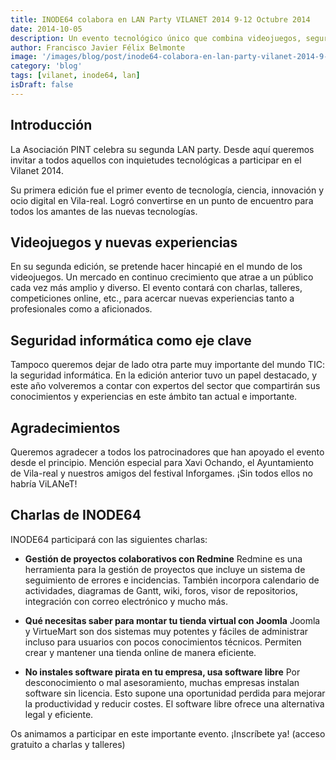 ```yaml
---
title: INODE64 colabora en LAN Party VILANET 2014 9-12 Octubre 2014
date: 2014-10-05
description: Un evento tecnológico único que combina videojuegos, seguridad informática y gestión de proyectos, con charlas y talleres para profesionales y aficionados.
author: Francisco Javier Félix Belmonte
image: '/images/blog/post/inode64-colabora-en-lan-party-vilanet-2014-9-12-octubre-2014.webp'
category: 'blog'
tags: [vilanet, inode64, lan]
isDraft: false
---
```


## Introducción

La Asociación PINT celebra su segunda LAN party. Desde aquí queremos invitar a todos aquellos con inquietudes tecnológicas a participar en el Vilanet 2014.

Su primera edición fue el primer evento de tecnología, ciencia, innovación y ocio digital en Vila-real. Logró convertirse en un punto de encuentro para todos los amantes de las nuevas tecnologías.

## Videojuegos y nuevas experiencias

En su segunda edición, se pretende hacer hincapié en el mundo de los videojuegos. Un mercado en continuo crecimiento que atrae a un público cada vez más amplio y diverso. El evento contará con charlas, talleres, competiciones online, etc., para acercar nuevas experiencias tanto a profesionales como a aficionados.

## Seguridad informática como eje clave

Tampoco queremos dejar de lado otra parte muy importante del mundo TIC: la seguridad informática. En la edición anterior tuvo un papel destacado, y este año volveremos a contar con expertos del sector que compartirán sus conocimientos y experiencias en este ámbito tan actual e importante.

## Agradecimientos

Queremos agradecer a todos los patrocinadores que han apoyado el evento desde el principio. Mención especial para Xavi Ochando, el Ayuntamiento de Vila-real y nuestros amigos del festival Inforgames. ¡Sin todos ellos no habría ViLANeT!

## Charlas de INODE64

INODE64 participará con las siguientes charlas:

- **Gestión de proyectos colaborativos con Redmine**
  Redmine es una herramienta para la gestión de proyectos que incluye un sistema de seguimiento de errores e incidencias. También incorpora calendario de actividades, diagramas de Gantt, wiki, foros, visor de repositorios, integración con correo electrónico y mucho más.
  
- **Qué necesitas saber para montar tu tienda virtual con Joomla**
  Joomla y VirtueMart son dos sistemas muy potentes y fáciles de administrar incluso para usuarios con pocos conocimientos técnicos. Permiten crear y mantener una tienda online de manera eficiente.

- **No instales software pirata en tu empresa, usa software libre**
  Por desconocimiento o mal asesoramiento, muchas empresas instalan software sin licencia. Esto supone una oportunidad perdida para mejorar la productividad y reducir costes. El software libre ofrece una alternativa legal y eficiente.

Os animamos a participar en este importante evento. ¡Inscríbete ya! (acceso gratuito a charlas y talleres)